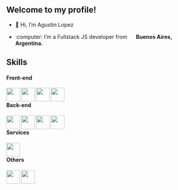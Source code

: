 ## Welcome to my profile!
- 👋 Hi, I’m Agustin Lopez
- <p> :computer: I’m a Fullstack JS developer from <img width="15" src="https://upload.wikimedia.org/wikipedia/commons/4/48/Argentina_flag_icon.svg"/> <b>Buenos Aires, Argentina<b/>.<p/>

## Skills

#### Front-end
<img align="left" width="36px" src="https://cdn.jsdelivr.net/gh/devicons/devicon/icons/html5/html5-original.svg" />
<img align="left" width="36px" src="https://cdn.jsdelivr.net/gh/devicons/devicon/icons/css3/css3-original.svg" />          
<img align="left" width="36px" src="https://cdn.jsdelivr.net/gh/devicons/devicon/icons/javascript/javascript-original.svg" />
<img align="left" width="36px" src="https://cdn.jsdelivr.net/gh/devicons/devicon/icons/react/react-original.svg" />      
      
<br/>

#### Back-end
<img align="left" width="36px" src="https://cdn.jsdelivr.net/gh/devicons/devicon/icons/javascript/javascript-original.svg" />
<img align="left" width="36px" src="https://cdn.jsdelivr.net/gh/devicons/devicon/icons/nodejs/nodejs-original.svg" />
<img align="left" width="36px" src="https://cdn.jsdelivr.net/gh/devicons/devicon/icons/express/express-original.svg" />
<img align="left" width="36px" src="https://cdn.jsdelivr.net/gh/devicons/devicon/icons/postgresql/postgresql-original.svg" />          

<br/>

#### Services   
<img align="left" width="36px" src="https://upload.wikimedia.org/wikipedia/commons/thumb/9/93/Amazon_Web_Services_Logo.svg/512px-Amazon_Web_Services_Logo.svg.png" />

<br/>

#### Others
<img align="left" width="36px" src="https://cdn.jsdelivr.net/gh/devicons/devicon/icons/vscode/vscode-original.svg" />       
<img align="left" width="36px" src="https://cdn.jsdelivr.net/gh/devicons/devicon/icons/git/git-original.svg" />
          
          
<!---
AFLP2199/AFLP2199 is a ✨ special ✨ repository because its `README.md` (this file) appears on your GitHub profile.
You can click the Preview link to take a look at your changes.
--->
